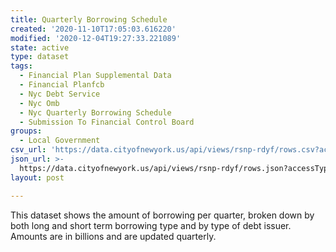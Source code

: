 ```yaml
---
title: Quarterly Borrowing Schedule
created: '2020-11-10T17:05:03.616220'
modified: '2020-12-04T19:27:33.221089'
state: active
type: dataset
tags:
  - Financial Plan Supplemental Data
  - Financial Planfcb
  - Nyc Debt Service
  - Nyc Omb
  - Nyc Quarterly Borrowing Schedule
  - Submission To Financial Control Board
groups:
  - Local Government
csv_url: 'https://data.cityofnewyork.us/api/views/rsnp-rdyf/rows.csv?accessType=DOWNLOAD'
json_url: >-
  https://data.cityofnewyork.us/api/views/rsnp-rdyf/rows.json?accessType=DOWNLOAD
layout: post

---
```

This dataset shows the amount of borrowing per quarter, broken down by both long and short term borrowing type and by type of debt issuer. Amounts are in billions and are updated quarterly.
